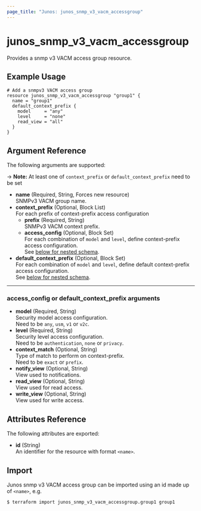 ```yaml
---
page_title: "Junos: junos_snmp_v3_vacm_accessgroup"
---
```


# junos_snmp_v3_vacm_accessgroup

Provides a snmp v3 VACM access group resource.

## Example Usage

```hcl
# Add a snmpv3 VACM access group
resource junos_snmp_v3_vacm_accessgroup "group1" {
  name = "group1"
  default_context_prefix {
    model     = "any"
    level     = "none"
    read_view = "all"
  }
}
```

## Argument Reference

The following arguments are supported:

-> **Note:** At least one of `context_prefix` or `default_context_prefix` need to be set

- **name** (Required, String, Forces new resource)  
  SNMPv3 VACM group name.
- **context_prefix** (Optional, Block List)  
  For each prefix of context-prefix access configuration
  - **prefix** (Required, String)  
    SNMPv3 VACM context prefix.
  - **access_config** (Optional, Block Set)  
    For each combination of `model` and `level`, define context-prefix access configuration.  
    See [below for nested schema](#access_config-or-default_context_prefix-arguments).
- **default_context_prefix** (Optional, Block Set)  
  For each combination of `model` and `level`, define default context-prefix access configuration.  
  See [below for nested schema](#access_config-or-default_context_prefix-arguments).

---

### access_config or default_context_prefix arguments

- **model** (Required, String)  
  Security model access configuration.  
  Need to be `any`, `usm`, `v1` or `v2c`.
- **level** (Required, String)  
  Security level access configuration.  
  Need to be `authentication`, `none` or `privacy`.
- **context_match** (Optional, String)  
  Type of match to perform on context-prefix.  
  Need to be `exact` or `prefix`.
- **notify_view** (Optional, String)  
  View used to notifications.
- **read_view** (Optional, String)  
  View used for read access.
- **write_view** (Optional, String)  
  View used for write access.

## Attributes Reference

The following attributes are exported:

- **id** (String)  
  An identifier for the resource with format `<name>`.

## Import

Junos snmp v3 VACM access group can be imported using an id made up of `<name>`, e.g.

```shell
$ terraform import junos_snmp_v3_vacm_accessgroup.group1 group1
```
